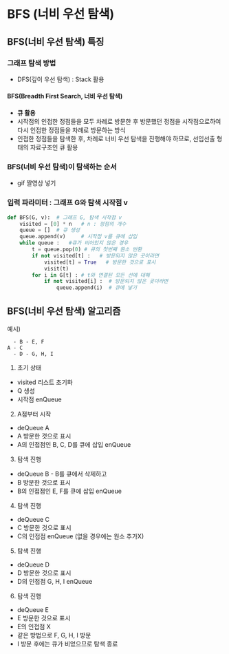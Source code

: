 # BFS (너비 우선 탐색)

## BFS(너비 우선 탐색) 특징

### 그래프 탐색 방법

- DFS(깊이 우선 탐색) : Stack 활용

#### BFS(Breadth First Search, 너비 우선 탐색)

- **큐 활용**
- 시작점의 인접한 정점들을 모두 차례로 방문한 후 방문했던 정점을 시작점으로하여 다시 인접한 정점들을 차례로 방문하는 방식
- 인접한 정점들을 탐색한 후, 차례로 너비 우선 탐색을 진행해야 하므로, 선입선출 형태의 자료구조인 큐 활용

### BFS(너비 우선 탐색)이 탐색하는 순서

- gif 짤영상 넣기

### 입력 파라미터 : 그래프 G와 탐색 시작점 v

```python
def BFS(G, v):  # 그래프 G, 탐색 시작점 v
    visited = [0] * n   # n : 정점의 개수
    queue = []  # 큐 생성
    queue.append(v)     # 시작점 v를 큐에 삽입
    while queue :   #큐가 비어있지 않은 경우
        t = queue.pop(0) # 큐의 첫번째 원소 반환
        if not visited[t] :   # 방문되지 않은 곳이라면
            visited[t] = True   # 방문한 것으로 표시
            visit(t)
        for i in G[t] : # t와 연결된 모든 선에 대해
            if not visited[i] :  # 방문되지 않은 곳이라면
                queue.append(i)  # 큐에 넣기
```

## BFS(너비 우선 탐색) 알고리즘

예시)

```
  - B - E, F
A - C 
  - D - G, H, I
```

1. 초기 상태
- visited 리스트 초기화
- Q 생성
- 시작점 enQueue

2. A점부터 시작
- deQueue A
- A 방문한 것으로 표시
- A의 인접점인 B, C, D를 큐에 삽입 enQueue

3. 탐색 진행
- deQueue B - B를 큐에서 삭제하고
- B 방문한 것으로 표시
- B의 인접점인 E, F를 큐에 삽입 enQueue

4. 탐색 진행
- deQueue C
- C 방문한 것으로 표시
- C의 인접점 enQueue (없을 경우에는 원소 추가X)

5. 탐색 진행
- deQueue D
- D 방문한 것으로 표시
- D의 인접점 G, H, I enQueue

6. 탐색 진행
- deQueue E
- E 방문한 것으로 표시
- E의 인접점 X
- 같은 방법으로 F, G, H, I 방문
- I 방문 후에는 큐가 비었으므로 탐색 종료


